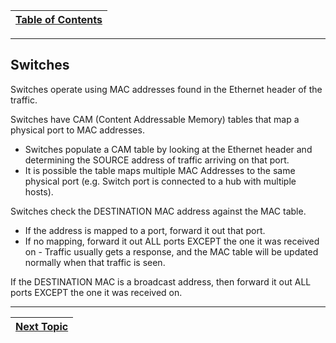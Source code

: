 |[Table of Contents](/00-Table-of-Contents.md)|
|---|

---

## Switches

Switches operate using MAC addresses found in the Ethernet header of the traffic.

Switches have CAM \(Content Addressable Memory\) tables that map a physical port to MAC addresses.

* Switches populate a CAM table by looking at the Ethernet header and determining the SOURCE address of traffic arriving on that port.
* It is possible the table maps multiple MAC Addresses to the same physical port \(e.g. Switch port is connected to a hub with multiple hosts\).

Switches check the DESTINATION MAC address against the MAC table.

* If the address is mapped to a port, forward it out that port.
* If no mapping, forward it out ALL ports EXCEPT the one it was received on - Traffic usually gets a response, and the MAC table will be updated normally when that traffic is seen.

If the DESTINATION MAC is a broadcast address, then forward it out ALL ports EXCEPT the one it was received on.


---

|[Next Topic](/04-osi-layer-2/ethernet-header.md)|
|---|
